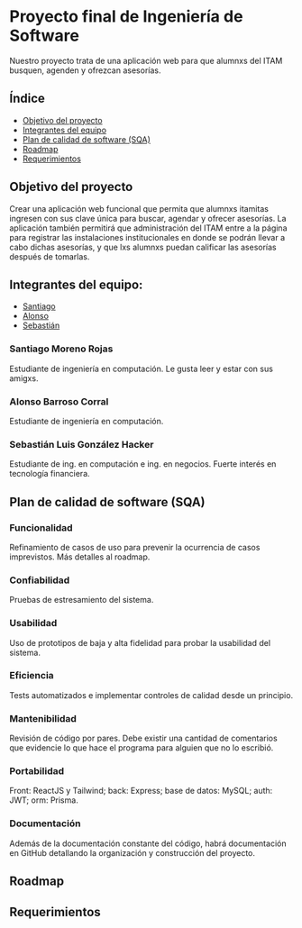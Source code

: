# Proyecto final de Ingeniería de Software
Nuestro proyecto trata de una aplicación web para que alumnxs del ITAM busquen, agenden y ofrezcan asesorías. 

## Índice
- [Objetivo del proyecto](https://github.com/chimchars/ingsoft#Objetivo-del-proyecto)
- [Integrantes del equipo](https://github.com/chimchars/ingsoft#Integrantes-del-equipo)
- [Plan de calidad de software (SQA)](https://github.com/chimchars/ingsoft#Plan-de-calidad-de-software-sqa)
- [Roadmap](https://github.com/chimchars/ingsoft#Roadmap)
- [Requerimientos](https://github.com/chimchars/ingsoft#Requerimientos)

## Objetivo del proyecto 
Crear una aplicación web funcional que permita que alumnxs itamitas ingresen con sus clave única para buscar, agendar y ofrecer asesorías.  La aplicación también permitirá que administración del ITAM entre a la página para registrar las instalaciones institucionales en donde se podrán llevar a cabo dichas asesorías, y que lxs alumnxs puedan calificar las asesorías después de tomarlas.

## Integrantes del equipo:
- [Santiago](https://github.com/chimchars/ingsoft#Santiago-Moreno-Rojas)
- [Alonso](https://github.com/chimchars/ingsoft#Alonso-Barroso-Corral)
- [Sebastián](https://github.com/chimchars/ingsoft#Sebastián-Luis-González-Hacker)

### Santiago Moreno Rojas 
Estudiante de ingeniería en computación. Le gusta leer y estar con sus amigxs.

### Alonso Barroso Corral
Estudiante de ingeniería en computación.

### Sebastián Luis González Hacker
Estudiante de ing. en computación e ing. en negocios. Fuerte interés en tecnología financiera.

## Plan de calidad de software (SQA)
### Funcionalidad
Refinamiento de casos de uso para prevenir la ocurrencia de casos imprevistos. Más detalles al roadmap.
### Confiabilidad
Pruebas de estresamiento del sistema. 
### Usabilidad
Uso de prototipos de baja y alta fidelidad para probar la usabilidad del sistema. 
### Eficiencia
Tests automatizados e implementar controles de calidad desde un principio.
### Mantenibilidad
Revisión de código por pares. Debe existir una cantidad de comentarios que evidencie lo que hace el programa para alguien que no lo escribió.
### Portabilidad 
Front: ReactJS y Tailwind; back: Express; base de datos: MySQL; auth: JWT; orm: Prisma.
### Documentación 
Además de la documentación constante del código, habrá documentación en GitHub detallando la organización y construcción del proyecto.

## Roadmap

## Requerimientos

